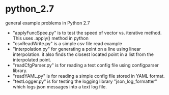 # python_2.7
general example problems in Python 2.7
- "applyFuncSpee.py" is to test the speed of vector vs. iterative method. This uses .apply() method in python
- "csvReadWrite.py" is a simple csv file read example
- "interpolation.py" for generating a point on a line using linear interpolation. it also finds the closest located point in a list from the interpolated point.
- "readCfgParser.py" is for reading a text config file using configparser library.
- "readYAML.py" is for reading a simple config file stored in YAML format.
- "testLogger.py" is for testing the logging library "json_log_formatter" which logs json messages into a text log file.
